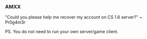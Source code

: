 ### AMXX

"Could you please help me recover my account on CS 1.6 server?" ~ Pr0g4m3r


PS. You do not need to run your own server/game client.
